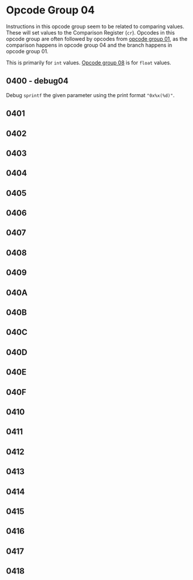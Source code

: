# Opcode Group 04

Instructions in this opcode group seem to be related to comparing values. These will set values to the Comparison Register (`cr`). Opcodes in this opcode group are often followed by opcodes from [opcode group 01](01.md), as the comparison happens in opcode group 04 and the branch happens in opcode group 01.

This is primarily for `int` values. [Opcode group 08](08.md) is for `float` values.

## 0400 - debug04

Debug `sprintf` the given parameter using the print format `"0x%x(%d)"`.

## 0401

## 0402

## 0403

## 0404

## 0405

## 0406

## 0407

## 0408

## 0409

## 040A

## 040B

## 040C

## 040D

## 040E

## 040F

## 0410

## 0411

## 0412

## 0413

## 0414

## 0415

## 0416

## 0417

## 0418
